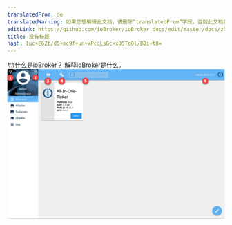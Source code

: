 ```yaml
---
translatedFrom: de
translatedWarning: 如果您想编辑此文档，请删除“translatedFrom”字段，否则此文档将再次自动翻译
editLink: https://github.com/ioBroker/ioBroker.docs/edit/master/docs/zh-cn/faq/_010_general/010_what_is_iobroker.md
title: 没有标题
hash: 1uc+E6Zt/d5+mc9f+un+xPcqLsGc+xO5Tc0l/BDi+t8=
---
```

##什么是ioBroker？
解释ioBroker是什么。
![图片](../../../de/faq/_010_general/media/test.png)